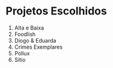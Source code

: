 # Projetos Escolhidos

1. Alta e Baixa
2. Foodlish
3. Diogo & Eduarda
4. Crimes Exemplares
5. Pollux
6. Sítio
